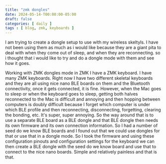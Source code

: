 ```yaml
---
title: "zmk dongles"
date: 2024-05-14-T00:00:00-05:00
draft: false
categories: [ daily ]
tags : [ blog, zmk, keyboards ]
---
```

I am trying to create a dongle setup to use with my wireless skeltyls.   I have not been using them as much as i would like because they are a giant pita to deal with when they come out of sleep, and when they are reconnecting.   so i thought that i would like to try and do a dongle mode with them and see how it goes.


Working with ZMK dongles mode in ZMK I have a ZMK keyboard. I have many ZMK keyboards. Right now I have two different skeletal keyboards and they are all using nice nano BLE boards on them and the Bluetooth connectivity, once it gets connected, it is fine. However, when the Mac goes to sleep or when the keyboard goes to sleep, getting both halves reconnected to the Mac is difficult and annoying and then hopping between computers is doubly difficult because I forget which computer is under which BLE profile and then reconnecting, disconnecting, forgetting, clearing the bonding, etc. It's super, super annoying. So the way around that is to use a separate BLE board as a BLE dongle and that BLE dongle then needs its own firmware and its own connection information. So I had a number of seed do we know BLE boards and I found out that we could use dongles for that or use that in a dongle mode. So I took the firmware and using these configuration pinouts and configuration settings for the keyboard we can then create a BLE dongle with the seed do we know board and use that to connect to the nice nano boards. Simple and relatively painless and that is that.